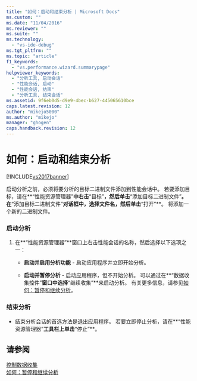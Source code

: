 ```yaml
---
title: "如何：启动和结束分析 | Microsoft Docs"
ms.custom: ""
ms.date: "11/04/2016"
ms.reviewer: ""
ms.suite: ""
ms.technology: 
  - "vs-ide-debug"
ms.tgt_pltfrm: ""
ms.topic: "article"
f1_keywords: 
  - "vs.performance.wizard.summarypage"
helpviewer_keywords: 
  - "分析工具, 启动会话"
  - "性能会话, 启动"
  - "性能会话, 结束"
  - "分析工具, 结束会话"
ms.assetid: 9f6eb0d5-d9e9-4bec-b627-445065610bce
caps.latest.revision: 12
author: "mikejo5000"
ms.author: "mikejo"
manager: "ghogen"
caps.handback.revision: 12
---
```

# 如何：启动和结束分析
[!INCLUDE[vs2017banner](../code-quality/includes/vs2017banner.md)]

启动分析之前，必须将要分析的目标二进制文件添加到性能会话中。  若要添加目标，请在**“性能资源管理器”**中右击**“目标”**，然后单击**“添加目标二进制文件”**。  在**“添加目标二进制文件”**对话框中，选择文件名，然后单击**“打开”**。  将添加一个新的二进制文件。  
  
### 启动分析  
  
1.  在**“性能资源管理器”**窗口上右击性能会话的名称，然后选择以下选项之一：  
  
    -   **启动并启用分析功能** \- 启动应用程序并立即开始分析。  
  
    -   **启动并暂停分析** \- 启动应用程序，但不开始分析。  可以通过在**“数据收集控件”**窗口中选择**“继续收集”**来启动分析。  有关更多信息，请参见[如何：暂停和继续分析](../Topic/How%20to:%20Pause%20and%20Resume%20Performance%20Data%20Collection.md)。  
  
### 结束分析  
  
-   结束分析会话的首选方法是退出应用程序。  若要立即停止分析，请在**“性能资源管理器”**工具栏上单击**“停止”**。  
  
## 请参阅  
 [控制数据收集](../profiling/controlling-data-collection.md)   
 [如何：暂停和继续分析](../Topic/How%20to:%20Pause%20and%20Resume%20Performance%20Data%20Collection.md)